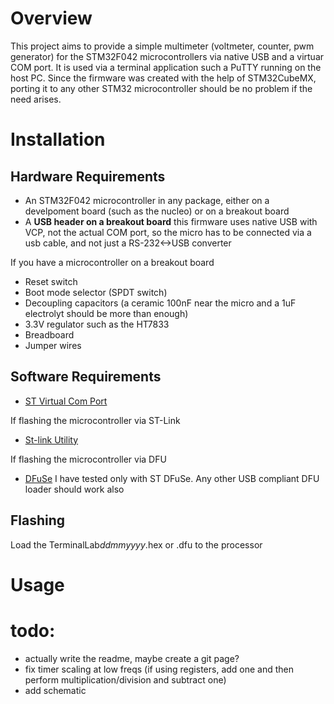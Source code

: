 # Overview #
This project aims to provide a simple multimeter (voltmeter, counter, pwm generator) for the STM32F042 microcontrollers via native USB and a virtuar COM port. It is used via a terminal application such a PuTTY running on the host PC. 
Since the firmware was created with the help of STM32CubeMX, porting it to any other STM32 microcontroller should be no problem if the need arises. 

# Installation #
## Hardware Requirements ##
- An STM32F042 microcontroller in any package, either on a develpoment board (such as the nucleo) or on a breakout board
- A **USB header on a breakout board** this firmware uses native USB with VCP, not the actual COM port, so the micro has to be connected via a usb cable, and not just a RS-232<->USB converter

If you have a microcontroller on a breakout board
- Reset switch
- Boot mode selector (SPDT switch)
- Decoupling capacitors (a ceramic 100nF near the micro and a 1uF electrolyt should be more than enough) 
- 3.3V regulator such as the HT7833
- Breadboard
- Jumper wires

## Software Requirements ##
- [ST Virtual Com Port](http://www.st.com/en/development-tools/stsw-stm32102.html)

If flashing the microcontroller via ST-Link
- [St-link Utility](http://www.st.com/en/development-tools/stsw-link004.html)

If flashing the microcontroller via DFU
- [DFuSe](http://www.st.com/en/development-tools/stsw-stm32080.html) I have tested only with ST DFuSe. Any other USB compliant DFU loader should work also

## Flashing ##

Load the TerminalLab*ddmmyyyy*.hex or .dfu to the processor

# Usage #


# todo: #
- actually write the readme, maybe create a git page?
- fix timer scaling at low freqs (if using registers, add one and then perform multiplication/division and subtract one)
- add schematic
